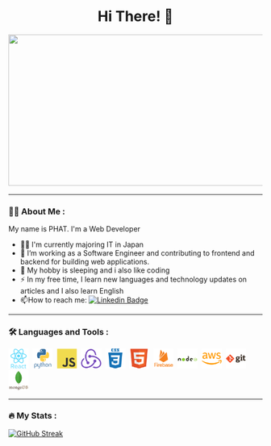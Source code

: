 <div id= name align ="center" >
  <h1> Hi There! 👋 </h1>
 </div>
 
<div align="center">
  <img src="https://media.giphy.com/media/L8K62iTDkzGX6/giphy.gif" width="600" height="300"/>
</div>
 
---
### :woman_technologist: About Me :
My name is PHAT. I'm a Web Developer
 - :man_student: I'm currently majoring IT in Japan 
 - :muscle: I’m working as a Software Engineer and contributing to frontend and backend for building web applications.
 - :rainbow: My hobby is sleeping and i also like coding
 - :zap: In my free time, I learn new languages and technology updates on articles and I also learn English
 - :mailbox:How to reach me: [![Linkedin Badge](https://img.shields.io/badge/-Facebook-blue?style=flat&logo=Linkedin&logoColor=white)](https://www.facebook.com/Hoonvn)

---

### :hammer_and_wrench: Languages and Tools :
<div>
  <img src="https://github.com/devicons/devicon/blob/master/icons/react/react-original-wordmark.svg" title="React" alt="React" width="40" height="40"/>&nbsp;
  <img src="https://github.com/devicons/devicon/blob/master/icons/python/python-original-wordmark.svg" title="Python" alt= "python"width="40" height="40"/>&nbsp;
  <img src="https://github.com/devicons/devicon/blob/master/icons/javascript/javascript-original.svg" title="JavaScript" alt="JavaScript" width="40" height="40"/>&nbsp;
  <img src="https://github.com/devicons/devicon/blob/master/icons/redux/redux-original.svg" title="Redux" alt="Redux " width="40" height="40"/>&nbsp;
  <img src="https://github.com/devicons/devicon/blob/master/icons/css3/css3-plain-wordmark.svg"  title="CSS3" alt="CSS" width="40" height="40"/>&nbsp;
  <img src="https://github.com/devicons/devicon/blob/master/icons/html5/html5-original.svg" title="HTML5" alt="HTML" width="40" height="40"/>&nbsp;
  <img src="https://github.com/devicons/devicon/blob/master/icons/firebase/firebase-plain-wordmark.svg" title="Firebase" alt="Firebase" width="40" height="40"/>&nbsp;
  <img src="https://github.com/devicons/devicon/blob/master/icons/nodejs/nodejs-original-wordmark.svg" title="NodeJS" alt="NodeJS" width="40" height="40"/>&nbsp;
  <img src="https://github.com/devicons/devicon/blob/master/icons/amazonwebservices/amazonwebservices-plain-wordmark.svg" title="AWS" alt="AWS" width="40" height="40"/>&nbsp;
  <img src="https://github.com/devicons/devicon/blob/master/icons/git/git-original-wordmark.svg" title="Git" **alt="Git" width="40" height="40"/>
 <img src="https://github.com/devicons/devicon/blob/master/icons/mongodb/mongodb-original-wordmark.svg" title="MongoDB" **alt="MongoDB" width="40" height="40"/>
</div>

---
### :fire: My Stats :

[![GitHub Streak](http://github-readme-streak-stats.herokuapp.com?user=patto220048&theme=radical&border_radius=5&date_format=M%20j%5B%2C%20Y%5D)](https://git.io/streak-stats)

